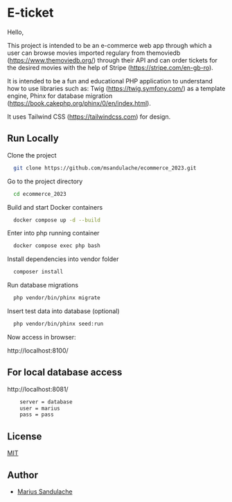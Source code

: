 
# E-ticket

Hello,


This project is intended to be an e-commerce web app through which a user can browse movies imported regulary from themoviedb (https://www.themoviedb.org/) through their API and can order tickets for the desired movies with the help of Stripe (https://stripe.com/en-gb-ro).


It is intended to be a fun and educational PHP application to understand how to use libraries such as: Twig (https://twig.symfony.com/) as a template engine, Phinx for database migration (https://book.cakephp.org/phinx/0/en/index.html).


It uses Tailwind CSS (https://tailwindcss.com) for design.


## Run Locally

Clone the project

```bash
  git clone https://github.com/msandulache/ecommerce_2023.git
```

Go to the project directory

```bash
  cd ecommerce_2023
```

Build and start Docker containers

```bash
  docker compose up -d --build
```

Enter into php running container

```bash
  docker compose exec php bash
```

Install dependencies into vendor folder

```bash
  composer install
```

Run database migrations

```bash
  php vendor/bin/phinx migrate
```

Insert test data into database (optional)

```bash
  php vendor/bin/phinx seed:run
```

Now access in browser:

http://localhost:8100/


## For local database access

http://localhost:8081/

```bash
    server = database
    user = marius
    pass = pass
```


## License

[MIT](https://choosealicense.com/licenses/mit/)


## Author

- [Marius Sandulache](https://github.com/msandulache)


